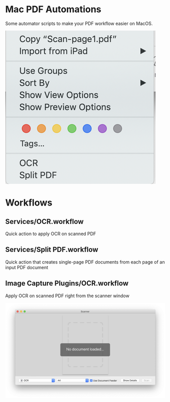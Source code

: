 # Mac PDF Automations

Some automator scripts to make your PDF workflow easier on MacOS.

![menu](images/quick_actions.png "Quick Actions")

# Workflows

## Services/OCR.workflow

Quick action to apply OCR on scanned PDF

## Services/Split PDF.workflow

Quick action that creates single-page PDF documents from each page of an input PDF document

## Image Capture Plugins/OCR.workflow

Apply OCR on scanned PDF right from the scanner window

![ocr](images/ocr_image_capture.png "OCR")